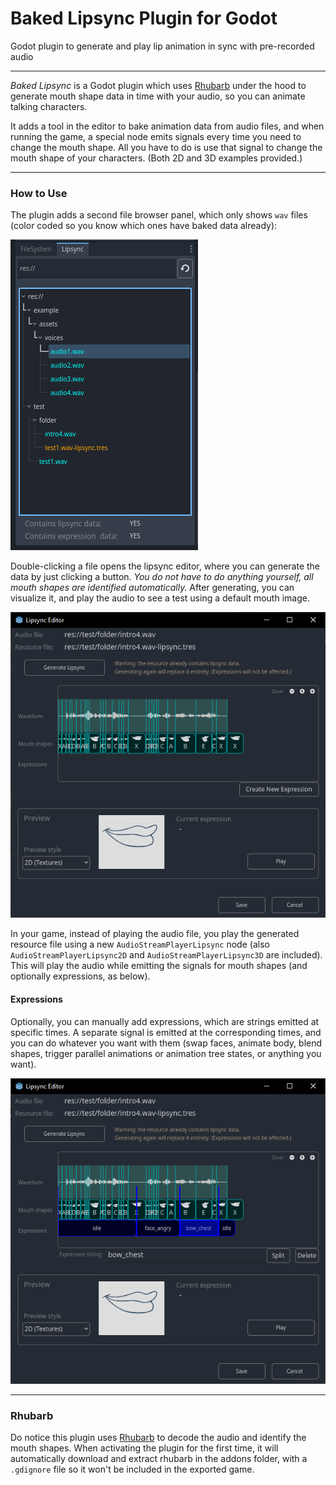 # Baked Lipsync Plugin for Godot
Godot plugin to generate and play lip animation in sync with pre-recorded audio

----

_Baked Lipsync_ is a Godot plugin which uses [Rhubarb](https://github.com/DanielSWolf/rhubarb-lip-sync) under the hood to generate mouth shape data in time with your audio, so you can animate talking characters. 

It adds a tool in the editor to bake animation data from audio files, and when running the game, a special node emits signals every time you need to change the mouth shape. All you have to do is use that signal to change the mouth shape of your characters. (Both 2D and 3D examples provided.)

----

### How to Use

The plugin adds a second file browser panel, which only shows `wav` files (color coded so you know which ones have baked data already):

![](addons/baked_lipsync/images/docs/lipsync_panel.png)

Double-clicking a file opens the lipsync editor, where you can generate the data by just clicking a button. _You do not have to do anything yourself, all mouth shapes are identified automatically._ After generating, you can visualize it, and play the audio to see a test using a default mouth image.

![](addons/baked_lipsync/images/docs/editor_panel1.png)


In your game, instead of playing the audio file, you play the generated resource file using a new `AudioStreamPlayerLipsync` node (also `AudioStreamPlayerLipsync2D` and `AudioStreamPlayerLipsync3D` are included). This will play the audio while emitting the signals for mouth shapes (and optionally expressions, as below).

#### Expressions

Optionally, you can manually add expressions, which are strings emitted at specific times. A separate signal is emitted at the corresponding times, and you can do whatever you want with them (swap faces, animate body, blend shapes, trigger parallel animations or animation tree states, or anything you want).

![](addons/baked_lipsync/images/docs/editor_panel2.png)

----

### Rhubarb

Do notice this plugin uses [Rhubarb](https://github.com/DanielSWolf/rhubarb-lip-sync) to decode the audio and identify the mouth shapes. When activating the plugin for the first time, it will automatically download and extract rhubarb in the addons folder, with a `.gdignore` file so it won't be included in the exported game.